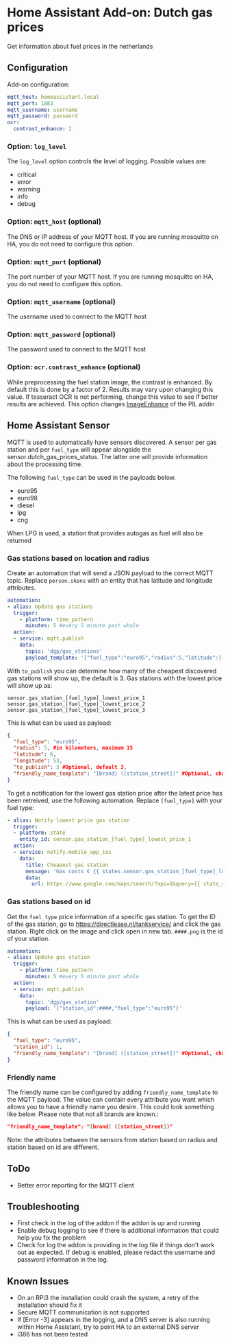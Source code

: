 # Home Assistant Add-on: Dutch gas prices

Get information about fuel prices in the netherlands

## Configuration

Add-on configuration:

```yaml
mqtt_host: homeassistant.local
mqtt_port: 1883
mqtt_username: username
mqtt_password: password
ocr:
  contrast_enhance: 2
```

### Option: `log_level`

The `log_level` option controls the level of logging. Possible values are:

- critical
- error
- warning
- info
- debug

### Option: `mqtt_host` (optional)

The DNS or IP address of your MQTT host. If you are running mosquitto on HA, you do not need to configure this option.

### Option: `mqtt_port` (optional)

The port number of your MQTT host. If you are running mosquitto on HA, you do not need to configure this option.

### Option: `mqtt_username` (optional)

The username used to connect to the MQTT host

### Option: `mqtt_password` (optional)

The password used to connect to the MQTT host

### Option: `ocr.contrast_enhance` (optional)

While preprocessing the fuel station image, the contrast is enhanced. By default this is done by a factor of 2. Results may vary upon changing this value. If tesseract OCR is not performing, change this value to see if better results are achieved. This option changes [ImageEnhance](https://pillow.readthedocs.io/en/stable/reference/ImageEnhance.html) of the PIL addin 

## Home Assistant Sensor

MQTT is used to automatically have sensors discovered. A sensor per gas station and per `fuel_type` will appear alongside the sensor.dutch_gas_prices_status. The latter one will provide information about the processing time.

The following `fuel_type` can be used in the payloads below.
- euro95
- euro98
- diesel
- lpg
- cng

When LPG is used, a station that provides autogas as fuel will also be returned

### Gas stations based on location and radius

Create an automation that will send a JSON payload to the correct MQTT topic. Replace `person.skons` with an entity that has latitude and longitude attributes.

```yaml
automation:
- alias: Update gas stations
  trigger:
    - platform: time_pattern
      minutes: 5 #every 5 minute past whole
  action:
  - service: mqtt.publish
    data:
      topic: 'dgp/gas_stations'
      payload_template: '{"fuel_type":"euro95","radius":5,"latitude":{{ state_attr("person.skons", "latitude") }},"longitude":{{ state_attr("person.skons", "longitude") }}, "to_publish":3}'
```

With `to_publish` you can determine how many of the cheapest discovered gas stations will show up, the default is 3. Gas stations with the lowest price will show up as:

```
sensor.gas_station_[fuel_type]_lowest_price_1
sensor.gas_station_[fuel_type]_lowest_price_2
sensor.gas_station_[fuel_type]_lowest_price_3
```

This is what can be used as payload:

```json
{
  "fuel_type": "euro95",
  "radius": 5, #in kilometers, maximum 15
  "latitude": 6,
  "longitude": 53,
  "to_publish": 3 #Optional, default 3,
  "friendly_name_template": "[brand] ([station_street])" #Optional, change the friendly name by using the attributes of the sensor
}
```

To get a notification for the lowest gas station price after the latest price has been retreived, use the following automation. Replace `[fuel_type]` with your fuel type:

```yaml
- alias: Notify lowest price gas station
  trigger:
  - platform: state
    entity_id: sensor.gas_station_[fuel_type]_lowest_price_1
  action:
  - service: notify.mobile_app_ios
    data:
      title: Cheapest gas station
      message: 'Gas costs € {{ states.sensor.gas_station_[fuel_type]_lowest_price_1.state }} at {{ state_attr("sensor.gas_station_[fuel_type]_lowest_price_1","station_street") }}. '
      data:
        url: https://www.google.com/maps/search/?api=1&query={{ state_attr("sensor.gas_station_[fuel_type]_lowest_price_1","latitude") }},{{ state_attr("sensor.gas_station_[fuel_type]_lowest_price_1", "longitude") }}
```

### Gas stations based on id

Get the `fuel_type` price information of a specific gas station. To get the ID of the gas station, go to https://directlease.nl/tankservice/ and click the gas station. Right click on the image and click open in new tab. `####.png` is the id of your station.

```yaml
automation:
- alias: Update gas station
  trigger:
    - platform: time_pattern
      minutes: 5 #every 5 minute past whole
  action:
  - service: mqtt.publish
    data:
      topic: 'dgp/gas_station'
      payload: '{"station_id":####,"fuel_type":"euro95"}'
```

This is what can be used as payload:

```json
{
  "fuel_type": "euro95",
  "station_id": 1,
  "friendly_name_template": "[brand] ([station_street])" #Optional, change the friendly name by using the attributes of the sensor
}
```

### Friendly name
The friendly name can be configured by adding `friendly_name_template` to the MQTT payload. The value can contain every attribute you want which allows you to have a friendly name you desire. This could look something like below. Please note that not all brands are known.:

```json
"friendly_name_template": "[brand] ([station_street])"

```

Note: the attributes between the sensors from station based on radius and station based on id are different.

## ToDo

- Better error reporting for the MQTT client

## Troubleshooting

- First check in the log of the addon if the addon is up and running
- Enable debug logging to see if there is additional information that could help you fix the problem
- Check for log the addon is providing in the log file if things don't work out as expected. If debug is enabled, please redact the username and password information in the log.

## Known Issues

- On an RPi3 the installation could crash the system, a retry of the installation should fix it
- Secure MQTT communication is not supported
- If [Error -3] appears in the logging, and a DNS server is also running within Home Assistant, try to point HA to an external DNS server
- i386 has not been tested